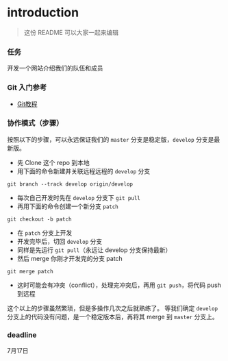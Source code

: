 # introduction

> 这份 README 可以大家一起来编辑

### 任务

开发一个网站介绍我们的队伍和成员


### Git 入门参考

- [Git教程](http://www.liaoxuefeng.com/wiki/0013739516305929606dd18361248578c67b8067c8c017b000)

### 协作模式（步骤）

按照以下的步骤，可以永远保证我们的 `master` 分支是稳定版，`develop` 分支是最新版。

- 先 Clone 这个 repo 到本地
- 用下面的命令新建并关联远程远程的 `develop` 分支

```shell
git branch --track develop origin/develop
```

- 每次自己开发时先在 `develop` 分支下 `git pull`
- 再用下面的命令创建一个新分支 `patch`

```shell
git checkout -b patch
```

- 在 `patch` 分支上开发
- 开发完毕后，切回 `develop` 分支
- 同样是先运行 `git pull`（永远让 develop 分支保持最新）
- 然后 merge 你刚才开发完的分支 patch

```shell
git merge patch
```

- 这时可能会有冲突（conflict），处理完冲突后，再用 `git push`，将代码 push 到远程

这个以上的步骤虽然繁琐，但是多操作几次之后就熟练了。
等我们确定 `develop` 分支上的代码没有问题，是一个稳定版本后，再将其 merge 到 `master` 分支上。


### deadline

7月17日
